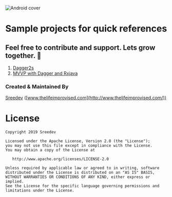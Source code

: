 ![Android cover](https://coverfiles.alphacoders.com/420/42029.jpg)
# Sample projects for quick references

## Feel free to contribute and support. Lets grow together. 💚

1. [Dagger2s](https://github.com/Sreedev/SampleApplications/tree/master/Dagger2Sample)
2. [MVVP with Dagger and Rxjava](https://github.com/Sreedev/SampleApplications/tree/master/MVVPwithDaggerRxJSample)



### Created & Maintained By
[Sreedev](https://twitter.com/Sreedevr5) ([www.thelifeimprovised.com](http://www.thelifeimprovised.com/))

License
=======

    Copyright 2019 Sreedev

    Licensed under the Apache License, Version 2.0 (the "License");
    you may not use this file except in compliance with the License.
    You may obtain a copy of the License at

       http://www.apache.org/licenses/LICENSE-2.0

    Unless required by applicable law or agreed to in writing, software
    distributed under the License is distributed on an "AS IS" BASIS,
    WITHOUT WARRANTIES OR CONDITIONS OF ANY KIND, either express or implied.
    See the License for the specific language governing permissions and
    limitations under the License.
